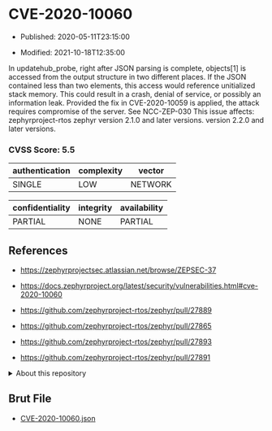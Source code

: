 # CVE-2020-10060

- Published: 2020-05-11T23:15:00

- Modified: 2021-10-18T12:35:00

In updatehub_probe, right after JSON parsing is complete, objects\[1] is accessed from the output structure in two different places. If the JSON contained less than two elements, this access would reference unitialized stack memory. This could result in a crash, denial of service, or possibly an information leak. Provided the fix in CVE-2020-10059 is applied, the attack requires compromise of the server. See NCC-ZEP-030 This issue affects: zephyrproject-rtos zephyr version 2.1.0 and later versions. version 2.2.0 and later versions.

### CVSS Score: **5.5**

| authentication | complexity | vector |
| --- | --- | --- |
| SINGLE | LOW | NETWORK |

| confidentiality | integrity | availability |
| --- | --- | --- |
| PARTIAL | NONE | PARTIAL |

## References

* https://zephyrprojectsec.atlassian.net/browse/ZEPSEC-37

* https://docs.zephyrproject.org/latest/security/vulnerabilities.html#cve-2020-10060

* https://github.com/zephyrproject-rtos/zephyr/pull/27889

* https://github.com/zephyrproject-rtos/zephyr/pull/27865

* https://github.com/zephyrproject-rtos/zephyr/pull/27893

* https://github.com/zephyrproject-rtos/zephyr/pull/27891

<details>
<summary>About this repository</summary> 

  This repository is part of the project [Live Hack CVE](https://github.com/Live-Hack-CVE). Main website can be found [www.live-hack.org](https://www.live-hack.org) 
  
  Made by [Sn0wAlice](https://github.com/Sn0wAlice) for the people that care about security and need to have a feed of the latest CVEs. Hope you enjoy it, don't forget to star the repo and follow me on [Twitter](https://twitter.com/Sn0wAlice) and [Github](https://github.com/Sn0wAlice). And that is my [personnal website](https://www.alice-snow.me/)

  - [Home Page](https://github.com/Live-Hack-CVE)
  - [Framework](https://github.com/Live-Hack-CVE/cve-framework)
  - [CVE database](https://github.com/Live-Hack-CVE/full_database)
  - [Changelog](https://github.com/Live-Hack-CVE/Changelog)
</details>

## Brut File

* [CVE-2020-10060.json](https://raw.githubusercontent.com/Live-Hack-CVE/full_database/main/cves/2020/CVE-2020-10060.json)

